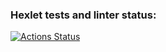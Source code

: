 ### Hexlet tests and linter status:
[![Actions Status](https://github.com/TihonTut/frontend-project-44/workflows/hexlet-check/badge.svg)](https://github.com/TihonTut/frontend-project-44/actions)